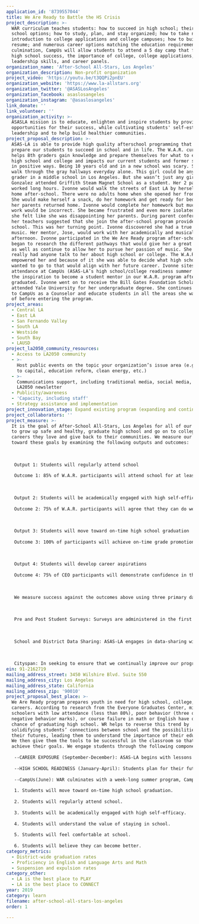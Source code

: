 ```yaml
---
application_id: '8739557044'
title: We Are Ready to Battle the HS Crisis
project_description: >-
  WAR curriculum teaches students: how to succeed in high school; their high
  school options; how to study, plan, and stay organized; how to take notes; an
  introduction to college applications and college campuses; how to build a
  resume; and numerous career options matching the education requirements. The
  culmination, CampUs will allow students to attend a 5 day camp that focuses on
  high school success, the importance of college, college applications,
  leadership skills, and career panels.
organization_name: 'After-School All-Stars, Los Angeles'
organization_description: Non-profit organization
project_video: 'https://youtu.be/t3QQPi2pnEU'
organization_website: 'https://www.la-allstars.org'
organization_twitter: '@ASASLosAngeles'
organization_facebook: asaslosangeles
organization_instagram: '@asaslosangeles'
link_donate: ''
link_volunteer: ''
organization_activity: >-
  ASASLA mission is to educate, enlighten and inspire students by providing
  opportunities for their success, while cultivating students' self-esteem,
  leadership and to help build healthier communities.
project_proposal_description: >-
  ASAS-LA is able to provide high quality afterschool programming that helps to
  prepare our students to succeed in school and in life. The W.A.R. curriculum
  helps 8th graders gain knowledge and prepare themselves for what to expect in
  high school and college and impacts our current students and former students
  in positive ways. Being 10 years old and in a new school was scary. She would
  walk through the gray hallways everyday alone. This girl could be any new 6th
  grader in a middle school in Los Angeles. But she wasn’t just any girl. Ivonne
  Gonzalez attended Griffith Steam Magnet School as a student. Her 2 parents
  worked long hours. Ivonne would walk the streets of East LA by herself to get
  home after-school. There were no adults home when she opened her front door.
  She would make herself a snack, do her homework and get ready for bed before
  her parents returned home. Ivonne would complete her homework but much of the
  work would be incorrect. She became frustrated and even more isolated because
  she felt like she was disappointing her parents. During parent conferences,
  her teachers suggested that she join the after-school program provided at the
  school. This was her turning point. Ivonne discovered she had a true passion,
  music. Her mentor, Jose, would work with her academically and musically every
  afternoon. Ivonne participated in the We Are Ready program after-school. She
  began to research the different pathways that would give her a great education
  as well as continue to allow her to pursue her passion of music. She never
  really had anyone talk to her about high school or college. The W.A.R. program
  empowered her and because of it she was able to decide what high school she
  wanted to go to that would align with her future career. Ivonne sites her
  attendance at CampUs (ASAS-LA’s high school/college readiness summer camp) as
  the inspiration to become a student mentor in our W.A.R. program after she
  graduated. Ivonne went on to receive the Bill Gates Foundation Scholarship and
  attended Yale University for her undergraduate degree. She continues to return
  to CampUs as a Counselor and educate students in all the areas she was unaware
  of before entering the program.
project_areas:
  - Central LA
  - East LA
  - San Fernando Valley
  - South LA
  - Westside
  - South Bay
  - LAUSD
project_la2050_community_resources:
  - Access to LA2050 community
  - >-
    Host public events on the topic your organization’s issue area (e.g. access
    to capital, education reform, clean energy, etc.) 
  - >-
    Communications support, including traditional media, social media, and
    LA2050 newsletter
  - Publicity/awareness
  - 'Capacity, including staff'
  - Strategy assistance and implementation
project_innovation_stage: Expand existing program (expanding and continuing ongoing successful projects)
project_collaborators: ''
project_measure: >-
  It is the goal of After-School All-Stars, Los Angeles for all of our students
  to grow up safe and healthy, graduate high school and go on to college, find
  careers they love and give back to their communities. We measure our progress
  toward these goals by examining the following outputs and outcomes:
   
   
   
   Output 1: Students will regularly attend school
   
   Outcome 1: 85% of W.A.R. participants will attend school for at least 90% of days
   
   
   
   Output 2: Students will be academically engaged with high self-efficacy
   
   Outcome 2: 75% of W.A.R. participants will agree that they can do well in school even if it's challenging
   
   
   
   Output 3: Students will move toward on-time high school graduation
   
   Outcome 3: 100% of participants will achieve on-time grade promotion
   
   
   
   Output 4: Students will develop career aspirations
   
   Outcome 4: 75% of CEO participants will demonstrate confidence in their ability to understand and navigate career pathways
   
   
   
   We measure success against the outcomes above using three primary data sources: pre and post student surveys; school and district data sharing; and participation tracking through Cityspan.
   
   
   
   Pre and Post Student Surveys: Surveys are administered in the first and last two weeks of the program year by the Programs team and sent to the National Research and Evaluation team. The National Research and Evaluation team compiles, cleans, and analyzes the data. They then provide actionable, data informed feedback to chapters and sites, which chapters then use to inform and improve programs going forward. Each summer, pre and post survey data is analyzed to examine both group and individual-level changes, as well as provide an end-of-year snapshot of student strengths and areas of growth.
   
   
   
   School and District Data Sharing: ASAS-LA engages in data-sharing with school and district partners in order to obtain information on attendance, and on-time grade promotion of participants, suspensions/behavioral referrals, and other relevant data. Data is cleaned, compiled, and analyzed by the National Research and Evaluation team, with analyses examining both within year and year over year changes.
   
   
   
   Cityspan: In seeking to ensure that we continually improve our programming, ASAS-LA developed a feedback loop system tied to our attendance tracking system. We utilize Cityspan, a nationally-recognized customizable database system, to collect data on dosage levels per program, demographic information on students in our programs, and attendance rates.
ein: 91-2162719
mailing_address_street: 3450 Wilshire Blvd. Suite 550
mailing_address_city: Los Angeles
mailing_address_state: California
mailing_address_zip: '90010'
project_proposal_best_place: >-
  We Are Ready program prepares youth in need for high school, college, and
  careers. According to research from the Everyone Graduates Center, middle
  schoolers with low attendance (less than 80%), poor behavior (three or more
  negative behavior marks), or course failure in math or English have only a 15%
  chance of graduating high school. WR helps to reverse this trend by
  solidifying students’ connections between school and the possibilities for
  their futures, leading them to understand the importance of their education.
  We then give them the tools to be successful in the classroom so that they can
  achieve their goals. We engage students through the following components: 
   
   --CAREER EXPOSURE (September-December): ASAS-LA begins with lessons on self-awareness and self-identity, helping students explore their personality characteristics, leadership style, passions, and what defines them. Students use this information to explore a minimum of 6 careers per student. During this process, they research: what people in the profession do; qualities, and skills needed; education required; what programs/institutions could help them prepare for this career; average salary; working conditions; benefits offered; future outlook for this career; and what steps they must personally take to prepare for this career. 
   
   --HIGH SCHOOL READINESS (January-April): Students plan for their future beginning with high school. They design their 4-year plans based on the discoveries they made in their career choices. We help them ensure that their high school offers classes that are directly linked to the careers they researched. Students also learn about studying and note taking skills. Based on the careers and their research, students further research what steps they will need to take after high school to prepare themselves. Students learn the basics of creating a resume and participate in mock interviews. 
   
   --CampUs(June): WAR culminates with a week-long summer program, CampUs, which takes place on a college campus and gives students an extra push as they enter high school. CampUs helps students examine connections between academic and career success while exploring college and career paths. Students live in the dorms for a week, learn about how to apply to college, and take daily classes on how to be successful in school and in the workforce. 
   
   1. Students will move toward on-time high school graduation.
   
   2. Students will regularly attend school.
   
   3. Students will be academically engaged with high self-efficacy.
   
   4. Students will understand the value of staying in school.
   
   5. Students will feel comfortable at school.
   
   6. Students will believe they can become better.
category_metrics:
  - District-wide graduation rates
  - Proficiency in English and Language Arts and Math
  - Suspension and expulsion rates
category_other:
  - LA is the best place to PLAY
  - LA is the best place to CONNECT
year: 2019
category: learn
filename: after-school-all-stars-los-angeles
order: 1

---
```

